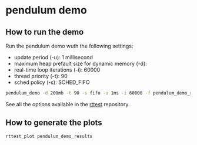 # pendulum demo

## How to run the demo

Run the pendulum demo wuth the following settings:
- update period (-u): 1 millisecond
- maximum heap prefault size for dynamic memory (-d): 
- real-time loop iterations (-i): 60000
- thread priority (-t): 90
- sched policy (-s): SCHED_FIFO

```bash
pendulum_demo -d 200mb -t 90 -s fifo -u 1ms -i 60000 -f pendulum_demo_results
```

See all the options available in the 
[rttest](https://github.com/ros2/realtime_support/tree/master/rttest) repository.

## How to generate the plots

```bash
rttest_plot pendulum_demo_results
```